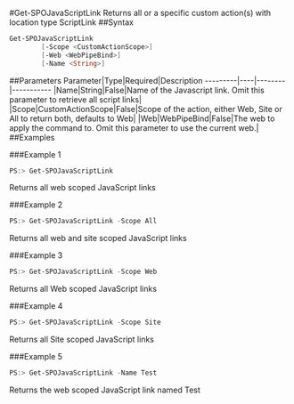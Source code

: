 #Get-SPOJavaScriptLink
Returns all or a specific custom action(s) with location type ScriptLink
##Syntax
```powershell
Get-SPOJavaScriptLink
        [-Scope <CustomActionScope>]
        [-Web <WebPipeBind>]
        [-Name <String>]
```


##Parameters
Parameter|Type|Required|Description
---------|----|--------|-----------
|Name|String|False|Name of the Javascript link. Omit this parameter to retrieve all script links|
|Scope|CustomActionScope|False|Scope of the action, either Web, Site or All to return both, defaults to Web|
|Web|WebPipeBind|False|The web to apply the command to. Omit this parameter to use the current web.|
##Examples

###Example 1
```powershell
PS:> Get-SPOJavaScriptLink
```
Returns all web scoped JavaScript links

###Example 2
```powershell
PS:> Get-SPOJavaScriptLink -Scope All
```
Returns all web and site scoped JavaScript links

###Example 3
```powershell
PS:> Get-SPOJavaScriptLink -Scope Web
```
Returns all Web scoped JavaScript links

###Example 4
```powershell
PS:> Get-SPOJavaScriptLink -Scope Site
```
Returns all Site scoped JavaScript links

###Example 5
```powershell
PS:> Get-SPOJavaScriptLink -Name Test
```
Returns the web scoped JavaScript link named Test
